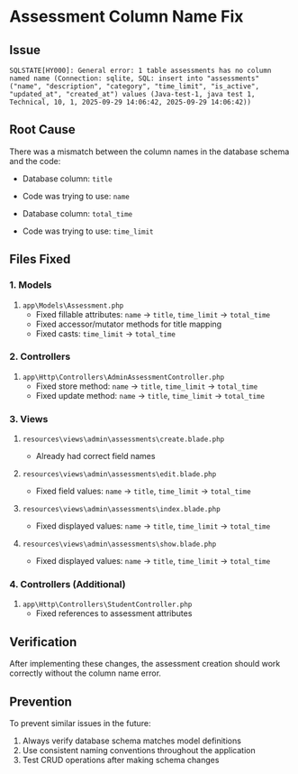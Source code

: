 # Assessment Column Name Fix

## Issue
```
SQLSTATE[HY000]: General error: 1 table assessments has no column named name (Connection: sqlite, SQL: insert into "assessments" ("name", "description", "category", "time_limit", "is_active", "updated_at", "created_at") values (Java-test-1, java test 1, Technical, 10, 1, 2025-09-29 14:06:42, 2025-09-29 14:06:42))
```

## Root Cause
There was a mismatch between the column names in the database schema and the code:
- Database column: `title`
- Code was trying to use: `name`

- Database column: `total_time`
- Code was trying to use: `time_limit`

## Files Fixed

### 1. Models
1. `app\Models\Assessment.php`
   - Fixed fillable attributes: `name` → `title`, `time_limit` → `total_time`
   - Fixed accessor/mutator methods for title mapping
   - Fixed casts: `time_limit` → `total_time`

### 2. Controllers
1. `app\Http\Controllers\AdminAssessmentController.php`
   - Fixed store method: `name` → `title`, `time_limit` → `total_time`
   - Fixed update method: `name` → `title`, `time_limit` → `total_time`

### 3. Views
1. `resources\views\admin\assessments\create.blade.php`
   - Already had correct field names

2. `resources\views\admin\assessments\edit.blade.php`
   - Fixed field values: `name` → `title`, `time_limit` → `total_time`

3. `resources\views\admin\assessments\index.blade.php`
   - Fixed displayed values: `name` → `title`, `time_limit` → `total_time`

4. `resources\views\admin\assessments\show.blade.php`
   - Fixed displayed values: `name` → `title`, `time_limit` → `total_time`

### 4. Controllers (Additional)
1. `app\Http\Controllers\StudentController.php`
   - Fixed references to assessment attributes

## Verification
After implementing these changes, the assessment creation should work correctly without the column name error.

## Prevention
To prevent similar issues in the future:
1. Always verify database schema matches model definitions
2. Use consistent naming conventions throughout the application
3. Test CRUD operations after making schema changes